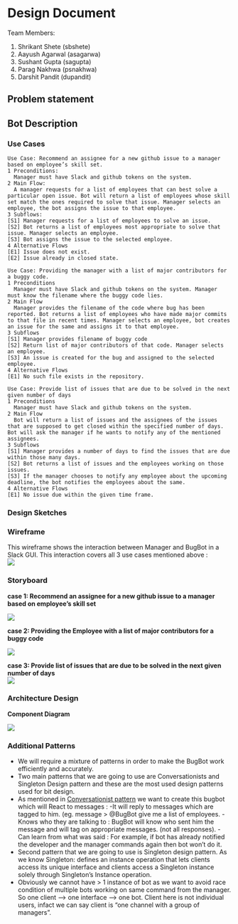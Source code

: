 # Design Document

Team Members:
1. Shrikant Shete (sbshete)
2. Aayush Agarwal (asagarwa)
3. Sushant Gupta (sagupta)
4. Parag Nakhwa (psnakhwa)
5. Darshit Pandit (dupandit)

## Problem statement
## Bot Description
### Use Cases

```
Use Case: Recommend an assignee for a new github issue to a manager based on employee’s skill set.
1 Preconditions:
  Manager must have Slack and github tokens on the system.
2 Main Flow:
  A manager requests for a list of employees that can best solve a particular open issue. Bot will return a list of employees whose skill set match the ones required to solve that issue. Manager selects an employee, the bot assigns the issue to that employee.
3 Subflows:
[S1] Manager requests for a list of employees to solve an issue.
[S2] Bot returns a list of employees most appropriate to solve that issue. Manager selects an employee.
[S3] Bot assigns the issue to the selected employee.
4 Alternative Flows
[E1] Issue does not exist.
[E2] Issue already in closed state.
```
```
Use Case: Providing the manager with a list of major contributors for a buggy code.
1 Preconditions
  Manager must have Slack and github tokens on the system. Manager must know the filename where the buggy code lies.
2 Main Flow
  Manager provides the filename of the code where bug has been reported. Bot returns a list of employees who have made major commits to that file in recent times. Manager selects an employee, bot creates an issue for the same and assigns it to that employee.
3 Subflows
[S1] Manager provides filename of buggy code
[S2] Return list of major contributors of that code. Manager selects an employee.
[S3] An issue is created for the bug and assigned to the selected employee. 
4 Alternative Flows
[E1] No such file exists in the repository.
```
```
Use Case: Provide list of issues that are due to be solved in the next given number of days
1 Preconditions
  Manager must have Slack and github tokens on the system.
2 Main Flow
  Bot will return a list of issues and the assignees of the issues that are supposed to get closed within the specified number of days. Bot will ask the manager if he wants to notify any of the mentioned assignees.  
3 Subflows
[S1] Manager provides a number of days to find the issues that are due within those many days.
[S2] Bot returns a list of issues and the employees working on those issues.
[S3] If the manager chooses to notify any employee about the upcoming deadline, the bot notifies the employees about the same.
4 Alternative Flows
[E1] No issue due within the given time frame.
```
### Design Sketches
### Wireframe
This wireframe shows the interaction between Manager and BugBot in a Slack GUI. This interaction covers all 3 use cases mentioned above : </br>
<img src="/images/wireframe.PNG"/>


### Storyboard

**case 1: Recommend an assignee for a new github issue to a manager based on employee’s skill set**     
  
  
<img src="/images/Storyboard/case1.PNG"/>  
  
**case 2: Providing the Employee with a list of major contributors for a buggy code**   
  
<img src="/images/Storyboard/case2.PNG"/>  

**case 3: Provide list of issues that are due to be solved in the next given number of days**   
  <img src="/images/Storyboard/case3.PNG"/>

### Architecture Design


**Component Diagram**     
  
  
<img src="/images/component.PNG"/>  

### Additional Patterns
* We will require a mixture of patterns in order to make the BugBot work efficiently and accurately. 
* Two main patterns that we are going to use are Conversationists and Singleton Design pattern and these are the most used design patterns used for bit design. 
* As mentioned in [Conversationist pattern](http://willschenk.com/bot-design-patterns/#conversationists) we want to create this bugbot which will
React to messages : 
  -It will reply to messages which are tagged to him. (eg. message > @BugBot give me a list of employees.
  -Knows who they are talking to : BugBot will know who sent him the message and will tag on appropriate messages. (not all responses).
  -Can learn from what was said : For example, if bot has already notified the developer and the manager commands again then bot won’t do it.
* Second pattern that we are going to use is Singleton design pattern.  As we know Singleton: defines an instance operation that lets clients access its unique interface and clients access a Singleton instance solely through Singleton’s Instance operation.
* Obviously we cannot have > 1 instance of bot as we want to avoid race condition of multiple bots working on same command from the manager. So one client --> one interface --> one bot. Client here is not individual users, infact we can say client is “one channel with a group of managers”.

